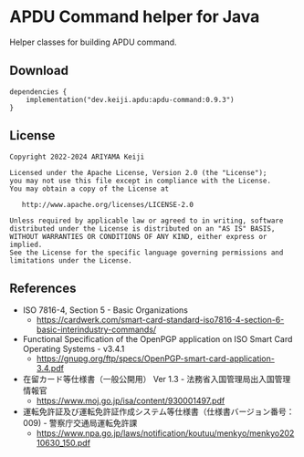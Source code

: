 APDU Command helper for Java
========
Helper classes for building APDU command.

Download
--------

```
dependencies {
    implementation("dev.keiji.apdu:apdu-command:0.9.3")
}
```

## License

```
Copyright 2022-2024 ARIYAMA Keiji

Licensed under the Apache License, Version 2.0 (the "License");
you may not use this file except in compliance with the License.
You may obtain a copy of the License at

   http://www.apache.org/licenses/LICENSE-2.0

Unless required by applicable law or agreed to in writing, software
distributed under the License is distributed on an "AS IS" BASIS,
WITHOUT WARRANTIES OR CONDITIONS OF ANY KIND, either express or implied.
See the License for the specific language governing permissions and
limitations under the License.
```

## References
 * ISO 7816-4, Section 5 - Basic Organizations
   * https://cardwerk.com/smart-card-standard-iso7816-4-section-6-basic-interindustry-commands/
 * Functional Specification of the OpenPGP application on ISO Smart Card Operating Systems - v3.4.1
   * https://gnupg.org/ftp/specs/OpenPGP-smart-card-application-3.4.pdf
 * 在留カード等仕様書（一般公開用） Ver 1.3 - 法務省入国管理局出入国管理情報官
   * https://www.moj.go.jp/isa/content/930001497.pdf
 * 運転免許証及び運転免許証作成システム等仕様書（仕様書バージョン番号：009) - 警察庁交通局運転免許課
   * https://www.npa.go.jp/laws/notification/koutuu/menkyo/menkyo20210630_150.pdf

